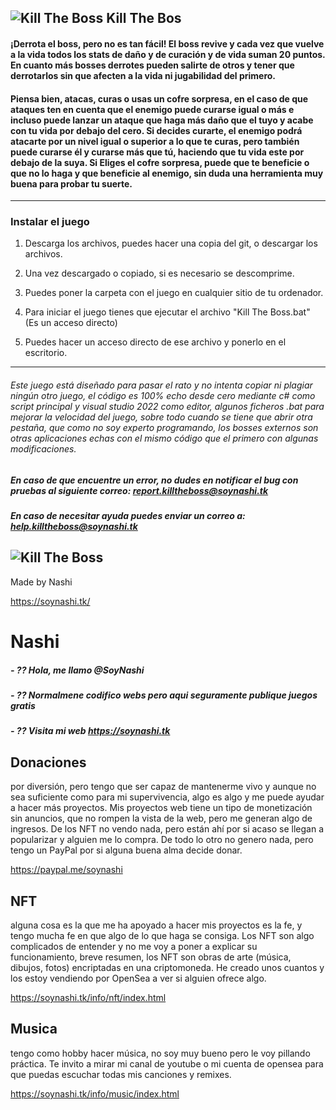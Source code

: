## ![Kill The Boss](https://app.soynashi.tk/ktm/logon.png) Kill The Bos
 
####  ¡Derrota el boss, pero no es tan fácil! El boss revive y cada vez que vuelve a la vida todos los stats de daño y de curación y de vida suman 20 puntos. En cuanto más bosses derrotes pueden salirte de otros y tener que derrotarlos sin que afecten a la vida ni jugabilidad del primero.

####  Piensa bien, atacas, curas o usas un cofre sorpresa, en el caso de que ataques ten en cuenta que el enemigo puede curarse igual o más e incluso puede lanzar un ataque que haga más daño que el tuyo y acabe con tu vida por debajo del cero. Si decides curarte, el enemigo podrá atacarte por un nivel igual o superior a lo que te curas, pero también puede curarse él y curarse más que tú, haciendo que tu vida este por debajo de la suya. Si Eliges el cofre sorpresa, puede que te beneficie o que no lo haga y que beneficie al enemigo, sin duda una herramienta muy buena para probar tu suerte.

---

###  Instalar el juego

1. Descarga los archivos, puedes hacer una copia del git, o descargar los archivos.

2. Una vez descargado o copiado, si es necesario se descomprime.

3. Puedes poner la carpeta con el juego en cualquier sitio de tu ordenador.

4. Para iniciar el juego tienes que ejecutar el archivo "Kill The Boss.bat" (Es un acceso directo)

5. Puedes hacer un acceso directo de ese archivo y ponerlo en el escritorio.

---

######  Este juego está diseñado para pasar el rato y no intenta copiar ni plagiar ningún otro juego, el código es 100% echo desde cero mediante c# como script principal y visual studio 2022 como editor, algunos ficheros .bat para mejorar la velocidad del juego, sobre todo cuando se tiene que abrir otra pestaña, que como no soy experto programando, los bosses externos son otras aplicaciones echas con el mismo código que el primero con algunas modificaciones.

#####  En caso de que encuentre un error, no dudes en notificar el bug con pruebas al siguiente correo: report.killtheboss@soynashi.tk

#####  En caso de necesitar ayuda puedes enviar un correo a: help.killtheboss@soynashi.tk


![Kill The Boss](https://app.soynashi.tk/ktm/logoxl.png)
---

Made by Nashi

https://soynashi.tk/

#  Nashi

#####  - ?? Hola, me llamo @SoyNashi

#####  - ?? Normalmene codifico webs pero aqui seguramente publique juegos gratis

#####  - ?? Visita mi web https://soynashi.tk

##  Donaciones

por diversión, pero tengo que ser capaz de mantenerme vivo y aunque no sea suficiente como para mi supervivencia, algo es algo y me puede ayudar a hacer más proyectos. Mis proyectos web tiene un tipo de monetización sin anuncios, que no rompen la vista de la web, pero me generan algo de ingresos. De los NFT no vendo nada, pero están ahí por si acaso se llegan a popularizar y alguien me lo compra. De todo lo otro no genero nada, pero tengo un PayPal por si alguna buena alma decide donar.

https://paypal.me/soynashi

##  NFT

alguna cosa es la que me ha apoyado a hacer mis proyectos es la fe, y tengo mucha fe en que algo de lo que haga se consiga. Los NFT son algo complicados de entender y no me voy a poner a explicar su funcionamiento, breve resumen, los NFT son obras de arte (música, dibujos, fotos) encriptadas en una criptomoneda. He creado unos cuantos y los estoy vendiendo por OpenSea a ver si alguien ofrece algo.

https://soynashi.tk/info/nft/index.html

##  Musica

tengo como hobby hacer música, no soy muy bueno pero le voy pillando práctica. Te invito a mirar mi canal de youtube o mi cuenta de opensea para que puedas escuchar todas mis canciones y remixes.

https://soynashi.tk/info/music/index.html
